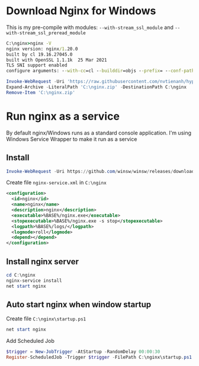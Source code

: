 # Download Nginx for Windows

This is my pre-compile with modules: `--with-stream_ssl_module` and `--with-stream_ssl_preread_module`

```cmd
C:\nginx>nginx -V
nginx version: nginx/1.20.0
built by cl 19.16.27045.0
built with OpenSSL 1.1.1k  25 Mar 2021
TLS SNI support enabled
configure arguments: --with-cc=cl --builddir=objs --prefix= --conf-path=conf/nginx.conf --pid-path=logs/nginx.pid --http-log-path=logs/access.log --error-log-path=logs/error.log --sbin-path=nginx.exe --http-client-body-temp-path=temp/client_body_temp --http-proxy-temp-path=temp/proxy_temp --http-fastcgi-temp-path=temp/fastcgi_temp --http-scgi-temp-path=temp/scgi_temp --http-uwsgi-temp-path=temp/uwsgi_temp --with-cc-opt=-DFD_SETSIZE=1024 --with-pcre=objs/lib/pcre-8.44 --with-zlib=objs/lib/zlib-1.2.11 --with-openssl=objs/lib/openssl-1.1.1k --with-openssl-opt='no-asm no-tests' --with-http_addition_module --with-http_v2_module --with-http_realip_module --with-http_sub_module --with-http_dav_module --with-http_stub_status_module --with-http_flv_module --with-http_mp4_module --with-http_gunzip_module --with-http_gzip_static_module --with-http_auth_request_module --with-http_random_index_module --with-http_secure_link_module --with-http_slice_module --with-mail --with-stream --with-http_ssl_module --with-mail_ssl_module --with-stream_ssl_module --with-stream_ssl_preread_module
```

```powershell
Invoke-WebRequest -Uri 'https://raw.githubusercontent.com/nvtienanh/hyperv-k8s/main/nginx/nginx.zip' -OutFile 'C:\nginx.zip'
Expand-Archive -LiteralPath 'C:\nginx.zip' -DestinationPath C:\nginx
Remove-Item 'C:\nginx.zip'
```

# Run nginx as a service

By default nginx/Windows runs as a standard console application. I'm using Windows Service Wrapper to make it run as a service

## Install 

```powershell
Invoke-WebRequest -Uri https://github.com/winsw/winsw/releases/download/v2.11.0/WinSW-x64.exe -OutFile 'C:\nginx\nginx-service.exe'
```

Create file `nginx-service.xml` in `C:\nginx`

```xml
<configuration>
  <id>nginx</id>
  <name>nginx</name>
  <description>nginx</description>
  <executable>%BASE%/nginx.exe</executable>
  <stopexecutable>%BASE%/nginx.exe -s stop</stopexecutable>
  <logpath>%BASE%/logs/</logpath>
  <logmode>roll</logmode>
  <depend></depend>
</configuration>
```

## Install nginx server

```powershell
cd C:\nginx
nginx-service install
net start nginx
```

## Auto start nginx when window startup

Create file `C:\nginx\startup.ps1`

```powershell
net start nginx
```

Add Scheduled Job

```powershell
$trigger = New-JobTrigger -AtStartup -RandomDelay 00:00:30
Register-ScheduledJob -Trigger $trigger -FilePath C:\nginx\startup.ps1 -Name StartNginx
```


